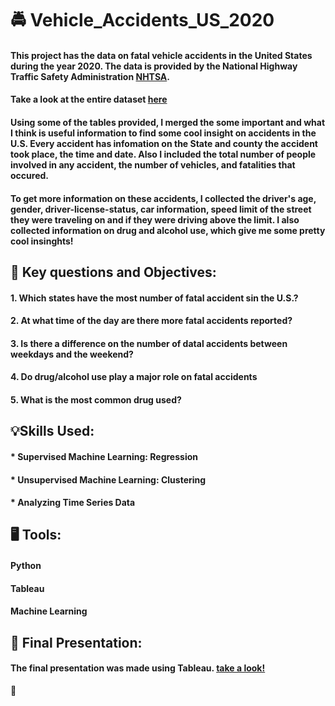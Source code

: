 # :oncoming_police_car: Vehicle_Accidents_US_2020 

#### This project has the data on fatal vehicle accidents in the United States during the year 2020. The data is provided by the National Highway Traffic Safety Administration [NHTSA](www.nhtsa.gov). 
#### Take a look at the entire dataset [here](https://www.nhtsa.gov/file-downloads?p=nhtsa/downloads/FARS/2020/National/)
#### Using some of the tables provided, I merged the some important and what I think is useful information to find some cool insight on accidents in the U.S. Every accident has infomation on the State and county the accident took place, the time and date. Also I included the total number of people involved in any accident, the number of vehicles, and fatalities that occured. 
#### To get more information on these accidents, I collected the driver's age, gender, driver-license-status, car information, speed limit of the street they were traveling on and if they were driving above the limit. I also collected information on drug and alcohol use, which give me some pretty cool insinghts! 
## :construction: Key questions and Objectives:
#### 1. Which states have the most number of fatal accident sin the U.S.?
#### 2. At what time of the day are there more fatal accidents reported?
#### 3. Is there a difference on the number of datal accidents between weekdays and the weekend? 
#### 4. Do drug/alcohol use play a major role on fatal accidents
#### 5. What is the most common drug used?
## :bulb:Skills Used:
#### * Supervised Machine Learning: Regression
#### * Unsupervised Machine Learning: Clustering
#### * Analyzing Time Series Data
## :desktop_computer: Tools:
#### Python
#### Tableau
#### Machine Learning
## :rotating_light: Final Presentation:
#### The final presentation was made using Tableau. [take a look!](https://public.tableau.com/views/FatalaccidentsUSA2020/Story1?:language=en-US&:display_count=n&:origin=viz_share_link)

:stop_sign:
